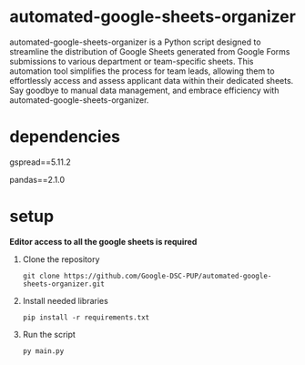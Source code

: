 # automated-google-sheets-organizer
automated-google-sheets-organizer is a Python script designed to streamline the distribution of Google Sheets generated from Google Forms submissions to various department or team-specific sheets. This automation tool simplifies the process for team leads, allowing them to effortlessly access and assess applicant data within their dedicated sheets. Say goodbye to manual data management, and embrace efficiency with automated-google-sheets-organizer.

# dependencies
gspread==5.11.2

pandas==2.1.0

# setup
**Editor access to all the google sheets is required**

1. Clone the repository
    ~~~
    git clone https://github.com/Google-DSC-PUP/automated-google-sheets-organizer.git
    ~~~

2. Install needed libraries
    ~~~
    pip install -r requirements.txt
    ~~~


3. Run the script
    ~~~
    py main.py
    ~~~